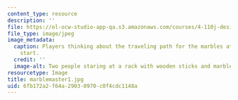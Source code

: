 ```yaml
---
content_type: resource
description: ''
file: https://ol-ocw-studio-app-qa.s3.amazonaws.com/courses/4-110j-design-across-scales-disciplines-and-problem-contexts-spring-2013/6fb172a2f64a29030970c0f4cdc1148a_marblemaster1.jpg
file_type: image/jpeg
image_metadata:
  caption: Players thinking about the traveling path for the marbles at the game's
    start.
  credit: ''
  image-alt: Two people staring at a rack with wooden sticks and marbles on top.
resourcetype: Image
title: marblemaster1.jpg
uid: 6fb172a2-f64a-2903-0970-c0f4cdc1148a
---
```

